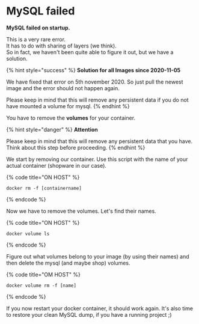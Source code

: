 # MySQL failed

**MySQL failed on startup.**

This is a very rare error.\
It has to do with sharing of layers (we think).\
So in fact, we haven't been quite able to figure it out, but we have a solution.

{% hint style="success" %}
**Solution for all Images since 2020-11-05**

We have fixed that error on 5th november 2020. So just pull the newest image and the error should not happen again.

Please keep in mind that this will remove any persistent data if you do not have mounted a volume for mysql.
{% endhint %}

You have to remove the **volumes** for your container.

{% hint style="danger" %}
**Attention**

Please keep in mind that this will remove any persistent data that you have.\
Think about this step before proceeding.
{% endhint %}

We start by removing our container. Use this script with the name of your actual container (shopware in our case).

{% code title="ON HOST" %}
```
docker rm -f [containername]
```
{% endcode %}

Now we have to remove the volumes. Let's find their names.

{% code title="ON HOST" %}
```
docker volume ls
```
{% endcode %}

Figure out what volumes belong to your image (by using their names) and then delete the mysql (and maybe shop) volumes.

{% code title="OM HOST" %}
```
docker volume rm -f [name]
```
{% endcode %}

If you now restart your docker container, it should work again. It's also time to restore your clean MySQL dump, if you have a running project ;)
